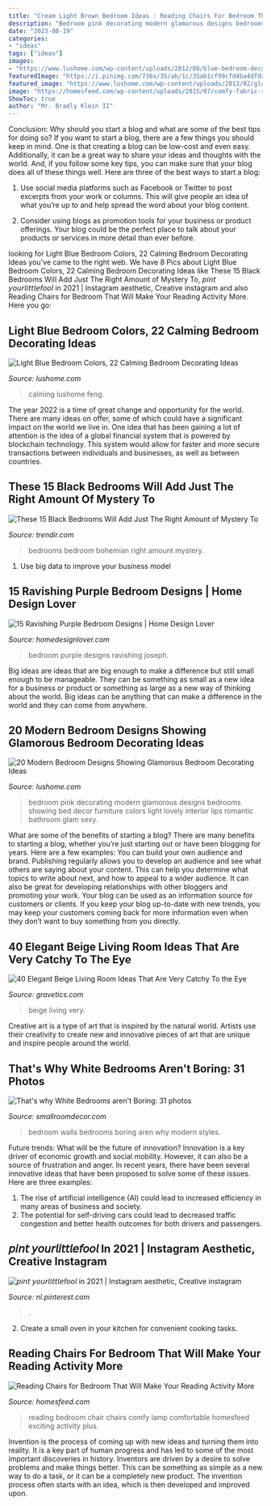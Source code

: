 ```yaml
---
title: "Cream Light Brown Bedroom Ideas : Reading Chairs For Bedroom That Will Make Your Reading Activity More"
description: "Bedroom pink decorating modern glamorous designs bedrooms showing bed decor furniture colors light lovely interior lips romantic bathroom glam sexy"
date: "2023-08-19"
categories:
- "ideas"
tags: ["ideas"]
images:
- "https://www.lushome.com/wp-content/uploads/2012/08/blue-bedroom-decorating-ideas-21.jpg"
featuredImage: "https://i.pinimg.com/736x/35/ab/1c/35ab1cf99cfd4ba4dfdaf9bfdd6c6d6f.jpg"
featured_image: "https://www.lushome.com/wp-content/uploads/2013/02/glamorous-bedroom-designs-decorating-ideas-1.jpg"
image: "https://homesfeed.com/wp-content/uploads/2015/07/comfy-fabric-reading-chair-for-bedroom-with-cushions-and-standing-lamp-behind-plus-cabinets-and-vases-plus-wooden-floor.jpg"
ShowToc: true
author: "Mr. Bradly Klein II"
---
```



Conclusion: Why should you start a blog and what are some of the best tips for doing so?
If you want to start a blog, there are a few things you should keep in mind. One is that creating a blog can be low-cost and even easy. Additionally, it can be a great way to share your ideas and thoughts with the world. And, if you follow some key tips, you can make sure that your blog does all of these things well. Here are three of the best ways to start a blog:
1. Use social media platforms such as Facebook or Twitter to post excerpts from your work or columns. This will give people an idea of what you’re up to and help spread the word about your blog content.

2. Consider using blogs as promotion tools for your business or product offerings. Your blog could be the perfect place to talk about your products or services in more detail than ever before.

	

		
looking for Light Blue Bedroom Colors, 22 Calming Bedroom Decorating Ideas you've came to the right web. We have 8 Pics about Light Blue Bedroom Colors, 22 Calming Bedroom Decorating Ideas like These 15 Black Bedrooms Will Add Just The Right Amount of Mystery To, 𝘱𝘪𝘯𝘵 𝘺𝘰𝘶𝘳𝘭𝘪𝘵𝘵𝘭𝘦𝘧𝘰𝘰𝘭 in 2021 | Instagram aesthetic, Creative instagram and also Reading Chairs for Bedroom That Will Make Your Reading Activity More. Here you go:
		
    
## Light Blue Bedroom Colors, 22 Calming Bedroom Decorating Ideas

<img loading=lazy src="https://www.lushome.com/wp-content/uploads/2012/08/blue-bedroom-decorating-ideas-21.jpg" onerror="this.onerror=null;this.src='https://tse2.mm.bing.net/th?id=OIP.eyhIwG5xga1N26A6VW5OBgHaF7&amp;pid=15.1';" alt="Light Blue Bedroom Colors, 22 Calming Bedroom Decorating Ideas">

_Source: lushome.com_

>calming lushome feng. 

	

The year 2022 is a time of great change and opportunity for the world. There are many ideas on offer, some of which could have a significant impact on the world we live in. One idea that has been gaining a lot of attention is the idea of a global financial system that is powered by blockchain technology. This system would allow for faster and more secure transactions between individuals and businesses, as well as between countries.

    
## These 15 Black Bedrooms Will Add Just The Right Amount Of Mystery To

<img loading=lazy src="https://cdn.trendir.com/wp-content/uploads/2017/11/bohemian-black-bedroom.jpg" onerror="this.onerror=null;this.src='https://tse1.mm.bing.net/th?id=OIP.UG073OzFtax4vDkT4XjxNQHaKm&amp;pid=15.1';" alt="These 15 Black Bedrooms Will Add Just The Right Amount of Mystery To">

_Source: trendir.com_

>bedrooms bedroom bohemian right amount mystery. 

	

1. Use big data to improve your business model

    
## 15 Ravishing Purple Bedroom Designs | Home Design Lover

<img loading=lazy src="https://homedesignlover.com/wp-content/uploads/2012/11/3-joseph-pubillones.jpg" onerror="this.onerror=null;this.src='https://tse1.mm.bing.net/th?id=OIP.MrZhI_PVPc7ZYEJDCPAs8gHaFN&amp;pid=15.1';" alt="15 Ravishing Purple Bedroom Designs | Home Design Lover">

_Source: homedesignlover.com_

>bedroom purple designs ravishing joseph. 

	

Big ideas are ideas that are big enough to make a difference but still small enough to be manageable. They can be something as small as a new idea for a business or product or something as large as a new way of thinking about the world. Big ideas can be anything that can make a difference in the world and they can come from anywhere.

    
## 20 Modern Bedroom Designs Showing Glamorous Bedroom Decorating Ideas

<img loading=lazy src="https://www.lushome.com/wp-content/uploads/2013/02/glamorous-bedroom-designs-decorating-ideas-1.jpg" onerror="this.onerror=null;this.src='https://tse1.mm.bing.net/th?id=OIP.Wjmnds5vFGvk9lr6CXKB-AHaJ3&amp;pid=15.1';" alt="20 Modern Bedroom Designs Showing Glamorous Bedroom Decorating Ideas">

_Source: lushome.com_

>bedroom pink decorating modern glamorous designs bedrooms showing bed decor furniture colors light lovely interior lips romantic bathroom glam sexy. 

	

What are some of the benefits of starting a blog?
There are many benefits to starting a blog, whether you’re just starting out or have been blogging for years. Here are a few examples: 
You can build your own audience and brand. 
Publishing regularly allows you to develop an audience and see what others are saying about your content. This can help you determine what topics to write about next, and how to appeal to a wider audience. 
It can also be great for developing relationships with other bloggers and promoting your work. 
Your blog can be used as an information source for customers or clients. If you keep your blog up-to-date with new trends, you may keep your customers coming back for more information even when they don’t want to buy something from you directly.

    
## 40 Elegant Beige Living Room Ideas That Are Very Catchy To The Eye

<img loading=lazy src="http://www.gravetics.com/wp-content/uploads/2017/09/Small-Beige-Living-Room-With-Chandelier.jpg" onerror="this.onerror=null;this.src='https://tse4.mm.bing.net/th?id=OIP.yZacnHl_loBteBJXFbOAcQHaLH&amp;pid=15.1';" alt="40 Elegant Beige Living Room Ideas That Are Very Catchy To the Eye">

_Source: gravetics.com_

>beige living very. 

	

Creative art is a type of art that is inspired by the natural world. Artists use their creativity to create new and innovative pieces of art that are unique and inspire people around the world.

    
## That&#039;s Why White Bedrooms Aren&#039;t Boring: 31 Photos

<img loading=lazy src="https://smallroomdecor.com/wp-content/uploads/2019/01/white-walls-bedroom-ideas-684x1024.jpg" onerror="this.onerror=null;this.src='https://tse1.mm.bing.net/th?id=OIP.apyEiIa-li25Tfoi-W9qXQHaLF&amp;pid=15.1';" alt="That&#039;s why White Bedrooms aren&#039;t Boring: 31 photos">

_Source: smallroomdecor.com_

>bedroom walls bedrooms boring aren why modern styles. 

	

Future trends: What will be the future of innovation?
Innovation is a key driver of economic growth and social mobility. However, it can also be a source of frustration and anger. In recent years, there have been several innovative ideas that have been proposed to solve some of these issues. Here are three examples:
1. The rise of artificial intelligence (AI) could lead to increased efficiency in many areas of business and society.
2. The potential for self-driving cars could lead to decreased traffic congestion and better health outcomes for both drivers and passengers.

    
## 𝘱𝘪𝘯𝘵 𝘺𝘰𝘶𝘳𝘭𝘪𝘵𝘵𝘭𝘦𝘧𝘰𝘰𝘭 In 2021 | Instagram Aesthetic, Creative Instagram

<img loading=lazy src="https://i.pinimg.com/736x/35/ab/1c/35ab1cf99cfd4ba4dfdaf9bfdd6c6d6f.jpg" onerror="this.onerror=null;this.src='https://tse3.mm.bing.net/th?id=OIP.cMrh0YFf07ozwaFJghbRegHaNL&amp;pid=15.1';" alt="𝘱𝘪𝘯𝘵 𝘺𝘰𝘶𝘳𝘭𝘪𝘵𝘵𝘭𝘦𝘧𝘰𝘰𝘭 in 2021 | Instagram aesthetic, Creative instagram">

_Source: nl.pinterest.com_

>. 

	

2. Create a small oven in your kitchen for convenient cooking tasks.

    
## Reading Chairs For Bedroom That Will Make Your Reading Activity More

<img loading=lazy src="https://homesfeed.com/wp-content/uploads/2015/07/comfy-fabric-reading-chair-for-bedroom-with-cushions-and-standing-lamp-behind-plus-cabinets-and-vases-plus-wooden-floor.jpg" onerror="this.onerror=null;this.src='https://tse4.mm.bing.net/th?id=OIP.m6ZpfrEGHsQHysNnI_umPAHaLI&amp;pid=15.1';" alt="Reading Chairs for Bedroom That Will Make Your Reading Activity More">

_Source: homesfeed.com_

>reading bedroom chair chairs comfy lamp comfortable homesfeed exciting activity plus. 

	

Invention is the process of coming up with new ideas and turning them into reality. It is a key part of human progress and has led to some of the most important discoveries in history. Inventors are driven by a desire to solve problems and make things better. This can be something as simple as a new way to do a task, or it can be a completely new product. The invention process often starts with an idea, which is then developed and improved upon.

